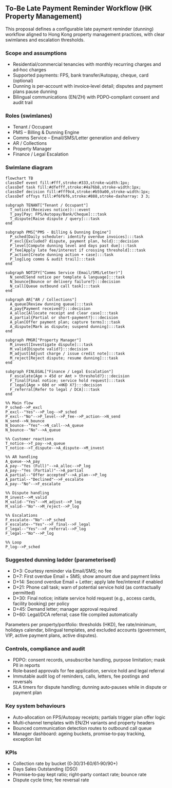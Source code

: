 ## To‑Be Late Payment Reminder Workflow (HK Property Management)

This proposal defines a configurable late payment reminder (dunning) workflow aligned to Hong Kong property management practices, with clear swimlanes and escalation thresholds.

### Scope and assumptions
- Residential/commercial tenancies with monthly recurring charges and ad‑hoc charges
- Supported payments: FPS, bank transfer/Autopay, cheque, card (optional)
- Dunning is per‑account with invoice‑level detail; disputes and payment plans pause dunning
- Bilingual communications (EN/ZH) with PDPO‑compliant consent and audit trail

### Roles (swimlanes)
- Tenant / Occupant
- PMS – Billing & Dunning Engine
- Comms Service – Email/SMS/Letter generation and delivery
- AR / Collections
- Property Manager
- Finance / Legal Escalation

### Swimlane diagram

```mermaid
flowchart TB
classDef event fill:#fff,stroke:#333,stroke-width:1px;
classDef task fill:#dfefff,stroke:#4a76b8,stroke-width:1px;
classDef decision fill:#fff9c4,stroke:#b59a00,stroke-width:1px;
classDef offsys fill:#f6f6f6,stroke:#888,stroke-dasharray: 3 3;

subgraph TENANT["Tenant / Occupant"]
  T_notice((Receives notice)):::event
  T_pay[Pay: FPS/Autopay/Bank/Cheque]:::task
  T_dispute[Raise dispute / query]:::task
end

subgraph PMS["PMS - Billing & Dunning Engine"]
  P_sched[Daily scheduler: identify overdue invoices]:::task
  P_excl{Excluded? dispute, payment plan, hold}:::decision
  P_level[Compute dunning level and days past due]:::task
  P_fee[Apply late fee/interest if crossing threshold]:::task
  P_action[Create dunning action + case]:::task
  P_log[Log comms & audit trail]:::task
end

subgraph NOTIFY["Comms Service (Email/SMS/Letter)"]
  N_send[Send notice per template & language]:::task
  N_bounce{Bounce or delivery failure?}:::decision
  N_call[Queue outbound call task]:::task
end

subgraph AR["AR / Collections"]
  A_queue[Review dunning queue]:::task
  A_pay{Payment received?}:::decision
  A_alloc[Allocate receipt and clear case]:::task
  A_partial{Partial or short-payment?}:::decision
  A_plan[Offer payment plan; capture terms]:::task
  A_dispute[Mark as dispute; suspend dunning]:::task
end

subgraph PMGR["Property Manager"]
  M_invest[Investigate dispute]:::task
  M_valid{Dispute valid?}:::decision
  M_adjust[Adjust charge / issue credit note]:::task
  M_reject[Reject dispute; resume dunning]:::task
end

subgraph FINLEGAL["Finance / Legal Escalation"]
  F_escalate{Age > 45d or Amt > threshold?}:::decision
  F_final[Final notice; service hold request]:::task
  F_legal{Age > 60d or >HKD X?}:::decision
  F_referral[Refer to legal / DCA]:::task
end

%% Main flow
P_sched-->P_excl
P_excl--"Yes"-->P_log-->P_sched
P_excl--"No"-->P_level-->P_fee-->P_action-->N_send
N_send-->N_bounce
N_bounce--"Yes"-->N_call-->A_queue
N_bounce--"No"-->A_queue

%% Customer reactions
T_notice-->T_pay-->A_queue
T_notice-->T_dispute-->A_dispute-->M_invest

%% AR handling
A_queue-->A_pay
A_pay--"Yes (Full)"-->A_alloc-->P_log
A_pay--"Yes (Partial)"-->A_partial
A_partial--"Offer accepted"-->A_plan-->P_log
A_partial--"Declined"-->F_escalate
A_pay--"No"-->F_escalate

%% Dispute handling
M_invest-->M_valid
M_valid--"Yes"-->M_adjust-->P_log
M_valid--"No"-->M_reject-->P_log

%% Escalations
F_escalate--"No"-->P_sched
F_escalate--"Yes"-->F_final-->F_legal
F_legal--"Yes"-->F_referral-->P_log
F_legal--"No"-->P_log

%% Loop
P_log-->P_sched
```

### Suggested dunning ladder (parameterised)
- D+3: Courtesy reminder via Email/SMS; no fee
- D+7: First overdue Email + SMS; show amount due and payment links
- D+14: Second overdue Email + Letter; apply late fee/interest if enabled
- D+21: Phone call task; warn of potential service hold (as contractually permitted)
- D+30: Final notice; initiate service hold request (e.g., access cards, facility booking) per policy
- D+45: Demand letter; manager approval required
- D+60: Legal/DCA referral; case file compiled automatically

Parameters per property/portfolio: thresholds (HKD), fee rate/minimum, holidays calendar, bilingual templates, and excluded accounts (government, VIP, active payment plans, active disputes).

### Controls, compliance and audit
- PDPO: consent records, unsubscribe handling, purpose limitation; mask PII in reports
- Role‑based approvals for fee application, service hold and legal referral
- Immutable audit log of reminders, calls, letters, fee postings and reversals
- SLA timers for dispute handling; dunning auto‑pauses while in dispute or payment plan

### Key system behaviours
- Auto‑allocation on FPS/Autopay receipts; partials trigger plan offer logic
- Multi‑channel templates with EN/ZH variants and property headers
- Bounced communication detection routes to outbound call queue
- Manager dashboard: ageing buckets, promise‑to‑pay tracking, exception list

### KPIs
- Collection rate by bucket (0‑30/31‑60/61‑90/90+)
- Days Sales Outstanding (DSO)
- Promise‑to‑pay kept ratio; right‑party contact rate; bounce rate
- Dispute cycle time; fee reversal rate
